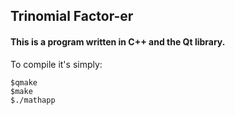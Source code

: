 ## Trinomial Factor-er ##

#### This is a program written in C++ and the Qt library.

To compile it's simply:

	$qmake
	$make
	$./mathapp
